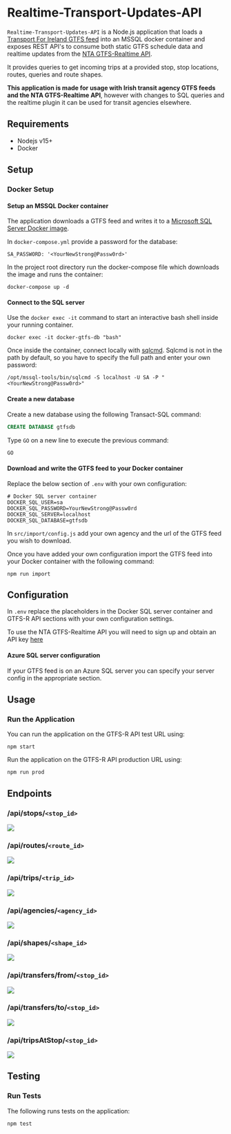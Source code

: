 # Realtime-Transport-Updates-API
`Realtime-Transport-Updates-API` is a Node.js application that loads a [Transport For Ireland GTFS feed](https://www.transportforireland.ie/transitData/PT_Data.html) into an MSSQL docker container and exposes REST API's to consume both static GTFS schedule data and realtime updates from the [NTA GTFS-Realtime API](https://developer.nationaltransport.ie/api-details#api=gtfsr&operation=gtfsr). 

It provides queries to get incoming trips at a provided stop, stop locations, routes, queries and route shapes.

**This application is made for usage with Irish transit agency GTFS feeds and the NTA GTFS-Realtime API**, however with changes to SQL queries and the realtime plugin it can be used for transit agencies elsewhere.

## Requirements
* Nodejs v15+
* Docker

## Setup
### Docker Setup
#### Setup an MSSQL Docker container

The application downloads a GTFS feed and writes it to a [Microsoft SQL Server Docker image](https://hub.docker.com/_/microsoft-mssql-server).

In `docker-compose.yml` provide a password for the database:

```
SA_PASSWORD: '<YourNewStrong@Passw0rd>'
```

In the project root directory run the docker-compose file which downloads the image and runs the container:

```
docker-compose up -d
```
#### Connect to the SQL server

Use the `docker exec -it` command to start an interactive bash shell inside your running container.

```
docker exec -it docker-gtfs-db "bash"
```
Once inside the container, connect locally with [sqlcmd](https://docs.microsoft.com/en-us/sql/tools/sqlcmd-utility?view=sql-server-ver15). Sqlcmd is not in the path by default, so you have to specify the full path and enter your own password:

```
/opt/mssql-tools/bin/sqlcmd -S localhost -U SA -P "<YourNewStrong@Passw0rd>"
```

#### Create a new database
Create a new database using the following Transact-SQL command:

```sql
CREATE DATABASE gtfsdb
```
Type `GO` on a new line to execute the previous command:

```sql
GO
```

#### Download and write the GTFS feed to your Docker container
Replace the below section of `.env` with your own configuration:

```
# Docker SQL server container
DOCKER_SQL_USER=sa
DOCKER_SQL_PASSWORD=YourNewStrong@Passw0rd
DOCKER_SQL_SERVER=localhost
DOCKER_SQL_DATABASE=gtfsdb
```
In `src/import/config.js` add your own agency and the url of the GTFS feed you wish to download.

Once you have added your own configuration import the GTFS feed into your Docker container with the following command:

```
npm run import
```

## Configuration
In `.env` replace the placeholders in the Docker SQL server container and GTFS-R API sections with your own configuration settings.

To use the NTA GTFS-Realtime API you will need to sign up and obtain an API key [here](https://developer.nationaltransport.ie/signup)

#### Azure SQL server configuration

If your GTFS feed is on an Azure SQL server you can specify your server config in the appropriate section.

## Usage

### Run the Application

You can run the application on the GTFS-R API test URL using:

```
npm start
```
Run the application on the GTFS-R API production URL using:

```
npm run prod
```

## Endpoints
### /api/stops/`<stop_id>`

![](./screenshots/stop-by-id.png)

### /api/routes/`<route_id>`

![](./screenshots/route-by-id.png)

### /api/trips/`<trip_id>`

![](./screenshots/trip-by-id.png)

### /api/agencies/`<agency_id>`

![](./screenshots/agency-by-id.png)

### /api/shapes/`<shape_id>`

![](./screenshots/shapes-by-id.png)

### /api/transfers/from/`<stop_id>`

![](./screenshots/transfers-from-id.png)

### /api/transfers/to/`<stop_id>`

![](./screenshots/transfers-to-id.png)

### /api/tripsAtStop/`<stop_id>`

![](./screenshots/trips-at-stopid.png)

## Testing

### Run Tests
The following runs tests on the application:

```
npm test
```
